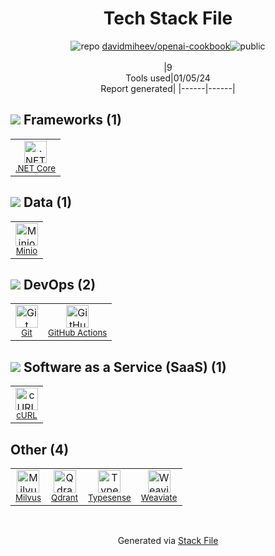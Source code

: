 <!--
&lt;--- Readme.md Snippet without images Start ---&gt;
## Tech Stack
davidmiheev/openai-cookbook is built on the following main stack:

- [Minio](https://minio.io/) – Cloud Storage
- [.NET Core](https://docs.microsoft.com/en-us/dotnet/core/) – Frameworks (Full Stack)
- [cURL](http://curl.haxx.se/) – File Transfer
- [Typesense](https://typesense.org) – Search as a Service
- [Milvus](https://milvus.io/) – Search Engines
- [GitHub Actions](https://github.com/features/actions) – Continuous Integration
- [Qdrant](https://qdrant.tech/) – Search Engines
- [Weaviate](https://weaviate.io/) – Search Engines

Full tech stack [here](/techstack.md)

&lt;--- Readme.md Snippet without images End ---&gt;

&lt;--- Readme.md Snippet with images Start ---&gt;
## Tech Stack
davidmiheev/openai-cookbook is built on the following main stack:

- <img width='25' height='25' src='https://img.stackshare.io/service/4485/gTawkyAA.png' alt='Minio'/> [Minio](https://minio.io/) – Cloud Storage
- <img width='25' height='25' src='https://img.stackshare.io/service/6403/default_91fc1f0ee315262794273aa1387eaf8fed8436e6.png' alt='.NET Core'/> [.NET Core](https://docs.microsoft.com/en-us/dotnet/core/) – Frameworks (Full Stack)
- <img width='25' height='25' src='https://img.stackshare.io/service/6552/curl-logo.png' alt='cURL'/> [cURL](http://curl.haxx.se/) – File Transfer
- <img width='25' height='25' src='https://img.stackshare.io/service/11330/typesense_medium.png' alt='Typesense'/> [Typesense](https://typesense.org) – Search as a Service
- <img width='25' height='25' src='https://img.stackshare.io/service/11462/UYESE3g6_400x400.jpg' alt='Milvus'/> [Milvus](https://milvus.io/) – Search Engines
- <img width='25' height='25' src='https://img.stackshare.io/service/11563/actions.png' alt='GitHub Actions'/> [GitHub Actions](https://github.com/features/actions) – Continuous Integration
- <img width='25' height='25' src='https://img.stackshare.io/service/48298/default_d234d62c02c7862d4384fbbf0bcbb94ff723df73.jpg' alt='Qdrant'/> [Qdrant](https://qdrant.tech/) – Search Engines
- <img width='25' height='25' src='https://img.stackshare.io/service/48640/default_e449cca14683994294f8d6a9d2d22791e7e8448b.jpg' alt='Weaviate'/> [Weaviate](https://weaviate.io/) – Search Engines

Full tech stack [here](/techstack.md)

&lt;--- Readme.md Snippet with images End ---&gt;
-->
<div align="center">

# Tech Stack File
![](https://img.stackshare.io/repo.svg "repo") [davidmiheev/openai-cookbook](https://github.com/davidmiheev/openai-cookbook)![](https://img.stackshare.io/public_badge.svg "public")
<br/><br/>
|9<br/>Tools used|01/05/24 <br/>Report generated|
|------|------|
</div>

## <img src='https://img.stackshare.io/frameworks.svg'/> Frameworks (1)
<table><tr>
  <td align='center'>
  <img width='36' height='36' src='https://img.stackshare.io/service/6403/default_91fc1f0ee315262794273aa1387eaf8fed8436e6.png' alt='.NET Core'>
  <br>
  <sub><a href="https://docs.microsoft.com/en-us/dotnet/core/">.NET Core</a></sub>
  <br>
  <sub></sub>
</td>

</tr>
</table>

## <img src='https://img.stackshare.io/databases.svg'/> Data (1)
<table><tr>
  <td align='center'>
  <img width='36' height='36' src='https://img.stackshare.io/service/4485/gTawkyAA.png' alt='Minio'>
  <br>
  <sub><a href="https://minio.io/">Minio</a></sub>
  <br>
  <sub></sub>
</td>

</tr>
</table>

## <img src='https://img.stackshare.io/devops.svg'/> DevOps (2)
<table><tr>
  <td align='center'>
  <img width='36' height='36' src='https://img.stackshare.io/service/1046/git.png' alt='Git'>
  <br>
  <sub><a href="http://git-scm.com/">Git</a></sub>
  <br>
  <sub></sub>
</td>

<td align='center'>
  <img width='36' height='36' src='https://img.stackshare.io/service/11563/actions.png' alt='GitHub Actions'>
  <br>
  <sub><a href="https://github.com/features/actions">GitHub Actions</a></sub>
  <br>
  <sub></sub>
</td>

</tr>
</table>

## <img src='https://img.stackshare.io/saas.svg'/> Software as a Service (SaaS) (1)
<table><tr>
  <td align='center'>
  <img width='36' height='36' src='https://img.stackshare.io/service/6552/curl-logo.png' alt='cURL'>
  <br>
  <sub><a href="http://curl.haxx.se/">cURL</a></sub>
  <br>
  <sub></sub>
</td>

</tr>
</table>

## Other (4)
<table><tr>
  <td align='center'>
  <img width='36' height='36' src='https://img.stackshare.io/service/11462/UYESE3g6_400x400.jpg' alt='Milvus'>
  <br>
  <sub><a href="https://milvus.io/">Milvus</a></sub>
  <br>
  <sub></sub>
</td>

<td align='center'>
  <img width='36' height='36' src='https://img.stackshare.io/service/48298/default_d234d62c02c7862d4384fbbf0bcbb94ff723df73.jpg' alt='Qdrant'>
  <br>
  <sub><a href="https://qdrant.tech/">Qdrant</a></sub>
  <br>
  <sub></sub>
</td>

<td align='center'>
  <img width='36' height='36' src='https://img.stackshare.io/service/11330/typesense_medium.png' alt='Typesense'>
  <br>
  <sub><a href="https://typesense.org">Typesense</a></sub>
  <br>
  <sub></sub>
</td>

<td align='center'>
  <img width='36' height='36' src='https://img.stackshare.io/service/48640/default_e449cca14683994294f8d6a9d2d22791e7e8448b.jpg' alt='Weaviate'>
  <br>
  <sub><a href="https://weaviate.io/">Weaviate</a></sub>
  <br>
  <sub></sub>
</td>

</tr>
</table>

<br/>
<div align='center'>

Generated via [Stack File](https://github.com/marketplace/stack-file)
